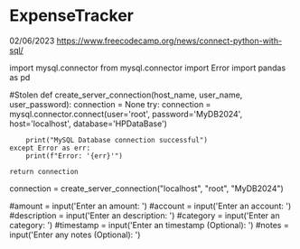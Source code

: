 # ExpenseTracker
02/06/2023
https://www.freecodecamp.org/news/connect-python-with-sql/

import mysql.connector
from mysql.connector import Error
import pandas as pd

#Stolen
def create_server_connection(host_name, user_name, user_password):
    connection = None
    try:
        connection = mysql.connector.connect(user='root', password='MyDB2024',
                              host='localhost', database='HPDataBase')
       

        print("MySQL Database connection successful")
    except Error as err:
        print(f"Error: '{err}'")

    return connection

connection = create_server_connection("localhost", "root", "MyDB2024")

#amount = input('Enter an amount: ')
#account = input('Enter an account: ')
#description = input('Enter an description: ')
#category = input('Enter an category: ')
#timestamp = input('Enter an timestamp (Optional): ')
#notes = input('Enter any notes (Optional): ')